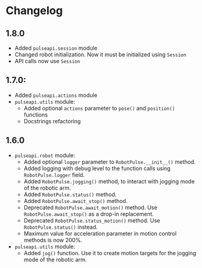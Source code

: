 # Changelog


## 1.8.0
* Added `pulseapi.session` module
* Changed robot initialization. Now it must be initialized using `Session`
* API calls now use `Session`


## 1.7.0:
* Added `pulseapi.actions` module
* `pulseapi.utils` module:
  * Added optional `actions` parameter to `pose()` and `position()` functions
  * Docstrings refactoring


## 1.6.0

* `pulseapi.robot` module:
  * Added optional `logger` parameter to `RobotPulse.__init__()` method.
  * Added logging with debug level to the function calls using 
  `RobotPulse.logger` field.
  * Added `RobotPulse.jogging()` method, to interact with jogging mode of the
  robotic arm.
  * Added `RobotPulse.status()` method.
  * Added `RobotPulse.await_stop()` method.
  * Deprecated `RobotPulse.await_motion()` method. Use `RobotPulse.await_stop()`
  as a drop-in replacement.
  * Deprecated `RobotPulse.status_motion()` method. Use `RobotPulse.status()`
  instead.
  * Maximum value for acceleration parameter in motion control methods
  is now 200%.
* `pulseapi.utils` module:
  * Added `jog()` function. Use it to create motion targets for the jogging mode
  of the robotic arm.
